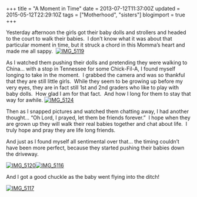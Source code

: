 +++
title = "A Moment in Time"
date = 2013-07-12T11:37:00Z
updated = 2015-05-12T22:29:10Z
tags = ["Motherhood", "sisters"]
blogimport = true 
+++

Yesterday afternoon the girls got their baby dolls and strollers and headed to the court to walk their babies.&#160; I don’t know what it was about that particular moment in time, but it struck a chord in this Momma’s heart and made me all sappy.&#160; [![IMG_5119](https://latc.s3.amazonaws.com/wp-content/uploads/2013/07/IMG_5119.jpg "IMG_5119")](https://latc.s3.amazonaws.com/wp-content/uploads/2013/07/IMG_5119.jpg)

As I watched them pushing their dolls and pretending they were walking to China… with a stop in Tennessee for some Chick-Fil-A, I found myself longing to take in the moment.&#160; I grabbed the camera and was so thankful that they are still little girls.&#160; While they seem to be growing up before my very eyes, they are in fact still 1st and 2nd graders who like to play with baby dolls.&#160; How glad I am for that fact.&#160; And how I long for them to stay that way for awhile. [![IMG_5124](https://latc.s3.amazonaws.com/wp-content/uploads/2013/07/IMG_5124.jpg "IMG_5124")](https://latc.s3.amazonaws.com/wp-content/uploads/2013/07/IMG_5124.jpg)

Then as I snapped pictures and watched them chatting away, I had another thought… “Oh Lord, I prayed, let them be friends forever.”&#160; I hope when they are grown up they will walk their real babies together and chat about life.&#160; I truly hope and pray they are life long friends.&#160; 

And just as I found myself all sentimental over that… the timing couldn’t have been more perfect, because they started pushing their babies down the driveway.

[![IMG_5120](https://latc.s3.amazonaws.com/wp-content/uploads/2013/07/IMG_5120.jpg "IMG_5120")](https://latc.s3.amazonaws.com/wp-content/uploads/2013/07/IMG_5120.jpg)[![IMG_5116](https://latc.s3.amazonaws.com/wp-content/uploads/2013/07/IMG_5116.jpg "IMG_5116")](https://latc.s3.amazonaws.com/wp-content/uploads/2013/07/IMG_5116.jpg)

And I got a good chuckle as the baby went flying into the ditch!

[![IMG_5117](https://latc.s3.amazonaws.com/wp-content/uploads/2013/07/IMG_5117.jpg "IMG_5117")](https://latc.s3.amazonaws.com/wp-content/uploads/2013/07/IMG_5117.jpg)
